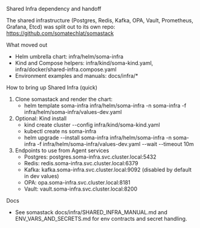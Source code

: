 Shared Infra dependency and handoff

The shared infrastructure (Postgres, Redis, Kafka, OPA, Vault, Prometheus, Grafana, Etcd) was split out to its own repo: https://github.com/somatechlat/somastack

What moved out
- Helm umbrella chart: infra/helm/soma-infra
- Kind and Compose helpers: infra/kind/soma-kind.yaml, infra/docker/shared-infra.compose.yaml
- Environment examples and manuals: docs/infra/*

How to bring up Shared Infra (quick)
1) Clone somastack and render the chart:
   - helm template soma-infra infra/helm/soma-infra -n soma-infra -f infra/helm/soma-infra/values-dev.yaml
2) Optional: Kind install
   - kind create cluster --config infra/kind/soma-kind.yaml
   - kubectl create ns soma-infra
   - helm upgrade --install soma-infra infra/helm/soma-infra -n soma-infra -f infra/helm/soma-infra/values-dev.yaml --wait --timeout 10m
3) Endpoints to use from Agent services
   - Postgres: postgres.soma-infra.svc.cluster.local:5432
   - Redis: redis.soma-infra.svc.cluster.local:6379
   - Kafka: kafka.soma-infra.svc.cluster.local:9092 (disabled by default in dev values)
   - OPA: opa.soma-infra.svc.cluster.local:8181
   - Vault: vault.soma-infra.svc.cluster.local:8200

Docs
- See somastack docs/infra/SHARED_INFRA_MANUAL.md and ENV_VARS_AND_SECRETS.md for env contracts and secret handling.
